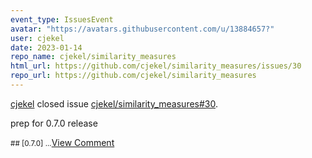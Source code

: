 ```yaml
---
event_type: IssuesEvent
avatar: "https://avatars.githubusercontent.com/u/13884657?"
user: cjekel
date: 2023-01-14
repo_name: cjekel/similarity_measures
html_url: https://github.com/cjekel/similarity_measures/issues/30
repo_url: https://github.com/cjekel/similarity_measures
---
```


<a href='https://github.com/cjekel' target='_blank'>cjekel</a> closed issue <a href='https://github.com/cjekel/similarity_measures/issues/30' target='_blank'>cjekel/similarity_measures#30</a>.

<p>prep for 0.7.0 release</p><small>## [0.7.0]...</small><a href='https://github.com/cjekel/similarity_measures/issues/30' target='_blank'>View Comment</a>